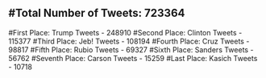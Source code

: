 #Total Number of Tweets: 723364 
---
#First Place: Trump Tweets - 248910
#Second Place: Clinton Tweets - 115377
#Third Place: Jeb! Tweets - 108194
#Fourth Place: Cruz Tweets - 98817
#Fifth Place: Rubio Tweets - 69327
#Sixth Place: Sanders Tweets - 56762
#Seventh Place: Carson Tweets - 15259
#Last Place: Kasich Tweets - 10718

